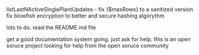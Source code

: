 listLastNActiveSinglePlantUpdates - fix {$maxRows} to a sanitized version
fix blowfish encryption to better and secure hashing algorythm

lots to do. read the README.md file

get a good documentation system going.
just ask for help. this is an open soruce project looking for help from the open soruce community